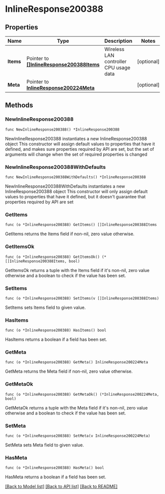 # InlineResponse200388

## Properties

Name | Type | Description | Notes
------------ | ------------- | ------------- | -------------
**Items** | Pointer to [**[]InlineResponse200388Items**](InlineResponse200388Items.md) | Wireless LAN controller CPU usage data | [optional] 
**Meta** | Pointer to [**InlineResponse200224Meta**](InlineResponse200224Meta.md) |  | [optional] 

## Methods

### NewInlineResponse200388

`func NewInlineResponse200388() *InlineResponse200388`

NewInlineResponse200388 instantiates a new InlineResponse200388 object
This constructor will assign default values to properties that have it defined,
and makes sure properties required by API are set, but the set of arguments
will change when the set of required properties is changed

### NewInlineResponse200388WithDefaults

`func NewInlineResponse200388WithDefaults() *InlineResponse200388`

NewInlineResponse200388WithDefaults instantiates a new InlineResponse200388 object
This constructor will only assign default values to properties that have it defined,
but it doesn't guarantee that properties required by API are set

### GetItems

`func (o *InlineResponse200388) GetItems() []InlineResponse200388Items`

GetItems returns the Items field if non-nil, zero value otherwise.

### GetItemsOk

`func (o *InlineResponse200388) GetItemsOk() (*[]InlineResponse200388Items, bool)`

GetItemsOk returns a tuple with the Items field if it's non-nil, zero value otherwise
and a boolean to check if the value has been set.

### SetItems

`func (o *InlineResponse200388) SetItems(v []InlineResponse200388Items)`

SetItems sets Items field to given value.

### HasItems

`func (o *InlineResponse200388) HasItems() bool`

HasItems returns a boolean if a field has been set.

### GetMeta

`func (o *InlineResponse200388) GetMeta() InlineResponse200224Meta`

GetMeta returns the Meta field if non-nil, zero value otherwise.

### GetMetaOk

`func (o *InlineResponse200388) GetMetaOk() (*InlineResponse200224Meta, bool)`

GetMetaOk returns a tuple with the Meta field if it's non-nil, zero value otherwise
and a boolean to check if the value has been set.

### SetMeta

`func (o *InlineResponse200388) SetMeta(v InlineResponse200224Meta)`

SetMeta sets Meta field to given value.

### HasMeta

`func (o *InlineResponse200388) HasMeta() bool`

HasMeta returns a boolean if a field has been set.


[[Back to Model list]](../README.md#documentation-for-models) [[Back to API list]](../README.md#documentation-for-api-endpoints) [[Back to README]](../README.md)


